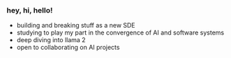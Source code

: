 ### hey, hi, hello!

- building and breaking stuff as a new SDE
- studying to play my part in the convergence of AI and software systems
- deep diving into llama 2
- open to collaborating on AI projects
